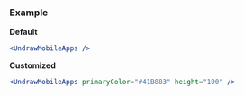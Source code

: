 ### Example

**Default**
```jsx
<UndrawMobileApps />
```

**Customized**
```jsx
<UndrawMobileApps primaryColor="#41B883" height="100" />
```
